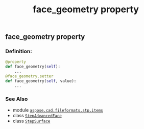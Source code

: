 ﻿---
title: face_geometry property
second_title: Aspose.CAD for Python via .NET API References
description: 
type: docs
weight: 40
url: /aspose.cad.fileformats.stp.items/stepadvancedface/face_geometry/
is_root: false
---

## face_geometry property

### Definition:
```python
@property
def face_geometry(self):
    ...
@face_geometry.setter
def face_geometry(self, value):
    ...
```

### See Also
* module [`aspose.cad.fileformats.stp.items`](../../)
* class [`StepAdvancedFace`](/cad/python-net/aspose.cad.fileformats.stp.items/stepadvancedface)
* class [`StepSurface`](/cad/python-net/aspose.cad.fileformats.stp.items/stepsurface)
